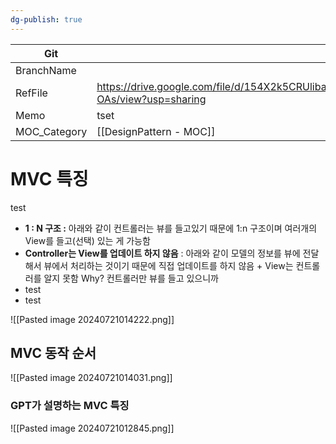 ```yaml
---
dg-publish: true
---
```


| Git          |                                                                                    |
| ------------ | ---------------------------------------------------------------------------------- |
| BranchName   |                                                                                    |
| RefFile      | https://drive.google.com/file/d/154X2k5CRUlibaEZGiUyI5Qmo5XVC-OAs/view?usp=sharing |
| Memo         | tset                                                                               |
| MOC_Category | [[DesignPattern - MOC]]                                                            |
 
# MVC 특징 
test

* **1 : N 구조 :** 아래와 같이 컨트롤러는 뷰를 들고있기 때문에 1:n 구조이며 여러개의 View를 들고(선택) 있는 게 가능함
* **Controller는 View를 업데이트 하지 않음** : 아래와 같이 모델의 정보를 뷰에 전달해서 뷰에서 처리하는 것이기 때문에 직접 업데이트를 하지 않음 + View는 컨트롤러를 알지 못함 Why? 컨트롤러만 뷰를 들고 있으니까
* test
* test

![[Pasted image 20240721014222.png]]


## MVC 동작 순서


![[Pasted image 20240721014031.png]]


### GPT가 설명하는 MVC 특징

![[Pasted image 20240721012845.png]]






